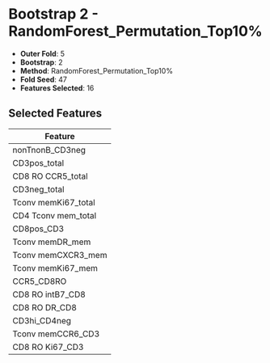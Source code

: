 # Bootstrap 2 - RandomForest_Permutation_Top10%

- **Outer Fold**: 5
- **Bootstrap**: 2
- **Method**: RandomForest_Permutation_Top10%
- **Fold Seed**: 47
- **Features Selected**: 16

## Selected Features

| Feature |
|---------|
| nonTnonB_CD3neg |
| CD3pos_total |
| CD8 RO CCR5_total |
| CD3neg_total |
| Tconv memKi67_total |
| CD4 Tconv mem_total |
| CD8pos_CD3 |
| Tconv memDR_mem |
| Tconv memCXCR3_mem |
| Tconv memKi67_mem |
| CCR5_CD8RO |
| CD8 RO intB7_CD8 |
| CD8 RO DR_CD8 |
| CD3hi_CD4neg |
| Tconv memCCR6_CD3 |
| CD8  RO Ki67_CD3 |

